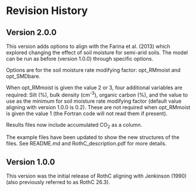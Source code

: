 # Revision History

## Version 2.0.0
This version adds options to align with the Farina et al. (2013) which explored changing the effect of soil moisture for semi-arid soils.
The model can be run as before (version 1.0.0) through specific options.

Options are for the soil moisture rate modifying factor: opt_RMmoist and opt_SMDbare.

When opt_RMmoist is given the value 2 or 3, four additional variables are required:
Silt (%), bulk density (cm<sup>-3</sup>), organic carbon (%), and the value to use as the minimum for soil moisture rate modifying factor (default value aligning with version 1.0.0 is 0.2).
These are not required when opt_RMmoist is given the value 1 (the Fortran code will not read them if present).

Results files now include accumulated CO<sub>2</sub> as a column.

The example files have been updated to show the new structures of the files.
See README.md and RothC_description.pdf for more details.

## Version 1.0.0
This version was the initial release of RothC aligning with Jenkinson (1990) (also previously referred to as RothC 26.3).